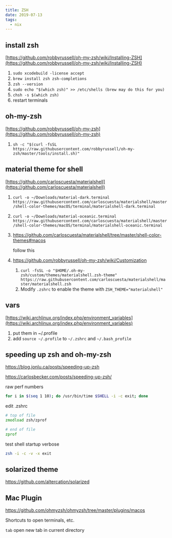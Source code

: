 ```yaml
---
title: ZSH
date: 2019-07-13
tags:
  - nix
---
```


## install zsh

[https://github.com/robbyrussell/oh-my-zsh/wiki/Installing-ZSH](https://github.com/robbyrussell/oh-my-zsh/wiki/Installing-ZSH)

1. `sudo xcodebuild -license accept`
2. `brew install zsh zsh-completions`
3. `zsh --version`
4. `sudo echo "$(which zsh)" >> /etc/shells (brew may do this for you)`
5. `chsh -s $(which zsh)`
6. restart terminals

## oh-my-zsh

[https://github.com/robbyrussell/oh-my-zsh](https://github.com/robbyrussell/oh-my-zsh)

1. `sh -c "$(curl -fsSL https://raw.githubusercontent.com/robbyrussell/oh-my-zsh/master/tools/install.sh)"`

## material theme for shell

[https://github.com/carloscuesta/materialshell](https://github.com/carloscuesta/materialshell)

1. `curl -o ~/Downloads/material-dark.terminal https://raw.githubusercontent.com/carloscuesta/materialshell/master/shell-color-themes/macOS/terminal/materialshell-dark.terminal`
2. `curl -o ~/Downloads/material-oceanic.terminal https://raw.githubusercontent.com/carloscuesta/materialshell/master/shell-color-themes/macOS/terminal/materialshell-oceanic.terminal`
3. https://github.com/carloscuesta/materialshell/tree/master/shell-color-themes#macos

   follow this

4. https://github.com/robbyrussell/oh-my-zsh/wiki/Customization
   1. `curl -fsSL -o "$HOME/.oh-my-zsh/custom/themes/materialshell.zsh-theme" https://raw.githubusercontent.com/carloscuesta/materialshell/master/materialshell.zsh`
   1. Modify `.zshrc` to enable the theme with `ZSH_THEME="materialshell"`

## vars

[https://wiki.archlinux.org/index.php/environment_variables](https://wiki.archlinux.org/index.php/environment_variables)

1. put them in ~/.profile
2. add `source ~/.profile` to `~/.zshrc` and `~/.bash_profile`

## speeding up zsh and oh-my-zsh

https://blog.jonlu.ca/posts/speeding-up-zsh

https://carlosbecker.com/posts/speeding-up-zsh/

raw perf numbers

```bash
for i in $(seq 1 10); do /usr/bin/time $SHELL -i -c exit; done
```

edit .zshrc

```zsh
# top of file
zmodload zsh/zprof

# end of file
zprof
```

test shell startup verbose

```zsh
zsh -i -c -v -x exit
```

## solarized theme

https://github.com/altercation/solarized

## Mac Plugin

<https://github.com/ohmyzsh/ohmyzsh/tree/master/plugins/macos>

Shortcuts to open terminals, etc.

`tab` open new tab in current directory
